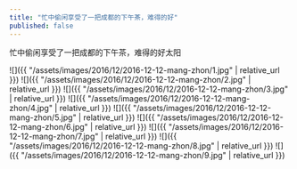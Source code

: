 ```yaml
---
title: "忙中偷闲享受了一把成都的下午茶，难得的好"
published: false
---
```

忙中偷闲享受了一把成都的下午茶，难得的好太阳



![]({{ "/assets/images/2016/12/2016-12-12-mang-zhon/1.jpg" | relative_url }})
![]({{ "/assets/images/2016/12/2016-12-12-mang-zhon/2.jpg" | relative_url }})
![]({{ "/assets/images/2016/12/2016-12-12-mang-zhon/3.jpg" | relative_url }})
![]({{ "/assets/images/2016/12/2016-12-12-mang-zhon/4.jpg" | relative_url }})
![]({{ "/assets/images/2016/12/2016-12-12-mang-zhon/5.jpg" | relative_url }})
![]({{ "/assets/images/2016/12/2016-12-12-mang-zhon/6.jpg" | relative_url }})
![]({{ "/assets/images/2016/12/2016-12-12-mang-zhon/7.jpg" | relative_url }})
![]({{ "/assets/images/2016/12/2016-12-12-mang-zhon/8.jpg" | relative_url }})
![]({{ "/assets/images/2016/12/2016-12-12-mang-zhon/9.jpg" | relative_url }})
